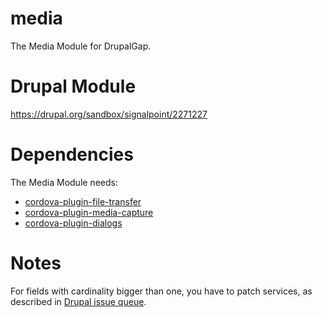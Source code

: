 media
=====

The Media Module for DrupalGap.

Drupal Module
=============

https://drupal.org/sandbox/signalpoint/2271227

Dependencies
============

The Media Module needs:

* [cordova-plugin-file-transfer](https://github.com/apache/cordova-plugin-file-transfer)
* [cordova-plugin-media-capture](https://github.com/apache/cordova-plugin-media-capture)
* [cordova-plugin-dialogs](https://github.com/apache/cordova-plugin-dialogs)

Notes
=====

For fields with cardinality bigger than one, you have to patch services, as described in [Drupal issue queue](https://www.drupal.org/node/2224803).
